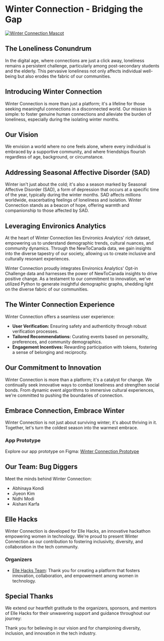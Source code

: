 # Winter Connection - Bridging the Gap

[![Winter Connection Mascot](file:///var/folders/3t/bp5t5c1n1bg0_69ls7gqxstw0000gn/T/TemporaryItems/NSIRD_screencaptureui_krZcYa/Screenshot%202024-02-17%20at%2010.18.27%E2%80%AFPM.png)](https://www.figma.com/file/tNgLfgd8aRbC9iApetWXM9/Friendzy---App-UI-Kit-(Community)?type=design&node-id=224%3A157&mode=design&t=pdsHZNafy3YMj4sH-1)

## The Loneliness Conundrum

In the digital age, where connections are just a click away, loneliness remains a persistent challenge, particularly among post-secondary students and the elderly. This pervasive loneliness not only affects individual well-being but also erodes the fabric of our communities.

## Introducing Winter Connection

Winter Connection is more than just a platform; it's a lifeline for those seeking meaningful connections in a disconnected world. Our mission is simple: to foster genuine human connections and alleviate the burden of loneliness, especially during the isolating winter months.

## Our Vision

We envision a world where no one feels alone, where every individual is embraced by a supportive community, and where friendships flourish regardless of age, background, or circumstance.

## Addressing Seasonal Affective Disorder (SAD)

Winter isn't just about the cold; it's also a season marked by Seasonal Affective Disorder (SAD), a form of depression that occurs at a specific time of the year, typically during the winter months. SAD affects millions worldwide, exacerbating feelings of loneliness and isolation. Winter Connection stands as a beacon of hope, offering warmth and companionship to those affected by SAD.

## Leveraging Environics Analytics

At the heart of Winter Connection lies Environics Analytics' rich dataset, empowering us to understand demographic trends, cultural nuances, and community dynamics. Through the NewToCanada data, we gain insights into the diverse tapestry of our society, allowing us to create inclusive and culturally resonant experiences.

Winter Connection proudly integrates Environics Analytics' Opt-in Challenge data and harnesses the power of NewToCanada insights to drive positive change. As a testament to our commitment to innovation, we've utilized Python to generate insightful demographic graphs, shedding light on the diverse fabric of our communities.

## The Winter Connection Experience

Winter Connection offers a seamless user experience:

- **User Verification:** Ensuring safety and authenticity through robust verification processes.
- **Tailored Recommendations:** Curating events based on personality, preferences, and community demographics.
- **Engagement Incentives:** Rewarding participation with tokens, fostering a sense of belonging and reciprocity.

## Our Commitment to Innovation

Winter Connection is more than a platform; it's a catalyst for change. We continually seek innovative ways to combat loneliness and strengthen social bonds. From dynamic event algorithms to immersive cultural experiences, we're committed to pushing the boundaries of connection.

## Embrace Connection, Embrace Winter

Winter Connection is not just about surviving winter; it's about thriving in it. Together, let's turn the coldest season into the warmest embrace.

### App Prototype
Explore our app prototype on Figma: [Winter Connection Prototype]([link_to_figma_prototype](https://www.figma.com/file/tNgLfgd8aRbC9iApetWXM9/Friendzy---App-UI-Kit-(Community)?type=design&node-id=224%3A157&mode=design&t=pdsHZNafy3YMj4sH-1))

## Our Team: Bug Diggers

Meet the minds behind Winter Connection:

- Abhinaya Kondi
- Jiyeon Kim
- Nidhi Modi
- Aishani Karfa

## Elle Hacks

Winter Connection is developed for Elle Hacks, an innovative hackathon empowering women in technology. We're proud to present Winter Connection as our contribution to fostering inclusivity, diversity, and collaboration in the tech community.

### Organizers
- [Elle Hacks Team](https://ellehacks.com/): Thank you for creating a platform that fosters innovation, collaboration, and empowerment among women in technology.

## Special Thanks

We extend our heartfelt gratitude to the organizers, sponsors, and mentors of Elle Hacks for their unwavering support and guidance throughout our journey:

Thank you for believing in our vision and for championing diversity, inclusion, and innovation in the tech industry.
